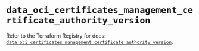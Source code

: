 # `data_oci_certificates_management_certificate_authority_version`

Refer to the Terraform Registry for docs: [`data_oci_certificates_management_certificate_authority_version`](https://registry.terraform.io/providers/oracle/oci/7.19.0/docs/data-sources/certificates_management_certificate_authority_version).
